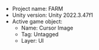<!-- UNITY CODE ASSIST INSTRUCTIONS START -->
- Project name: FARM
- Unity version: Unity 2022.3.47f1
- Active game object:
  - Name: Cursor Image
  - Tag: Untagged
  - Layer: UI
<!-- UNITY CODE ASSIST INSTRUCTIONS END -->